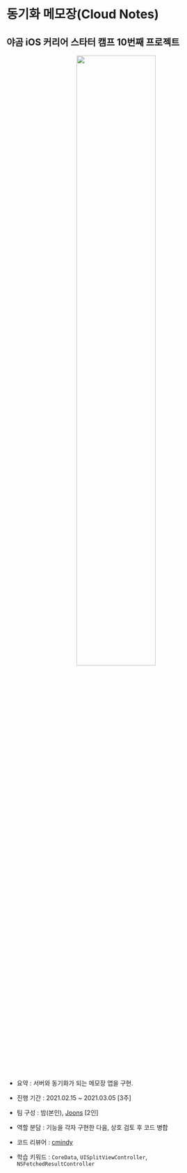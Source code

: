 # 동기화 메모장(Cloud Notes)
## 야곰 iOS 커리어 스타터 캠프 10번째 프로젝트

<p align="center">
<img src="https://user-images.githubusercontent.com/28377820/120157576-23cf3b80-c22e-11eb-85c6-c1869ed6a351.gif" width="60%">
</p>


- 요약 : 서버와 동기화가 되는 메모장 앱을 구현.
  
- 진행 기간 : 2021.02.15 ~ 2021.03.05 [3주]

- 팀 구성 : 밤(본인), [Joons](https://github.com/elddy0948) [2인]

- 역할 분담 : 기능을 각자 구현한 다음, 상호 검토 후 코드 병합

- 코드 리뷰어 : [cmindy](https://github.com/cmindy)

- 학습 키워드 : `CoreData`, `UISplitViewController`, `NSFetchedResultController`
